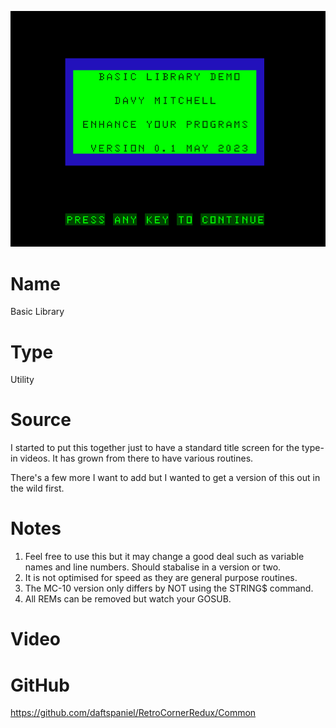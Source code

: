 ![BasicLibrary](screenshot.png)

# Name
Basic Library

# Type
Utility

# Source
I started to put this together just to have a standard title screen for the type-in videos. It has grown from there to have various routines.

There's a few more I want to add but I wanted to get a version of this out in the wild first.

# Notes
1. Feel free to use this but it may change a good deal such as variable names and line numbers. Should stabalise in a version or two.
2. It is not optimised for speed as they are general purpose routines.
3. The MC-10 version only differs by NOT using the STRING$ command.
4. All REMs can be removed but watch your GOSUB.

# Video

# GitHub
https://github.com/daftspaniel/RetroCornerRedux/Common